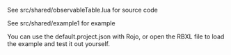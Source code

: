See src/shared/observableTable.lua for source code

See src/shared/example1 for example

You can use the default.project.json with Rojo, or open the RBXL file to load the example and test it out yourself.